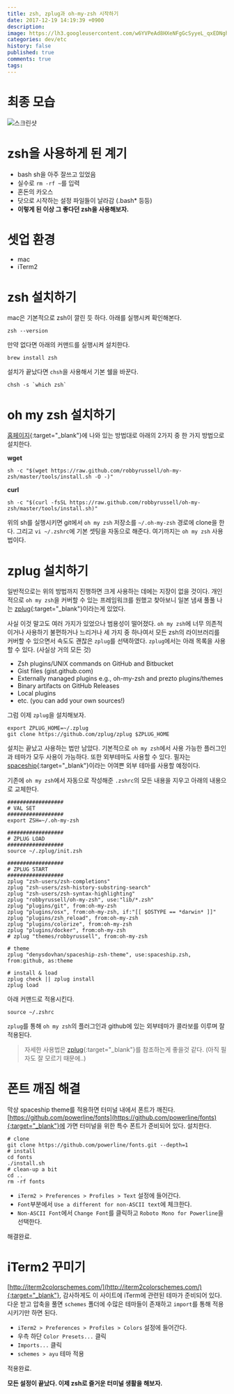 ```yaml
---
title: zsh, zplug과 oh-my-zsh 시작하기
date: 2017-12-19 14:19:39 +0900
description: 
image: https://lh3.googleusercontent.com/w6YVPeAd8HXeNFgGcSyyeL_qxEDNghgSc8UgI4v1iOkMQ-2anhFSReHdbY3FjJ8vbYP2CEVKgRGcwrfTN_NUeM3NKyaIkYvwWbpFQQVlOlRnRLtimIPVUO71OJVSi_2JLoF7bKATVt4nPsHw4uu6MJiZt9BWA6TzDw7GySFnRlv0YfdKgKOv2z7Go2A0yKRLJ8s37v3qcAlrAwDa18tIyuIwktibDOiC8b0t0KfR1xn7zcuAnKGRQ62HHfyg1QUfnpoF1iPNLtX-gfnz3qoXFzjIFNbJiV47TEWLmrli48aWPVsqeZRg30_1EWq5diUG_6KnJ_FkVJeB5Ty_wRpsXqFoyIug2MjFZOUBlhqCykiZMazB5GY_P-jQ4_PxB_FDYmCFTwWqCJz7obhafnIfz7Q8zjdO2K099Ajr1j1v__zUpKVEdh4Yq84EIXivkOKg07otZ2uag9gzVjY9J7SICVMe3iaSf1HPvp8yDJra5aJDFandkHhrC05IBNdmCH6wT0jCdRVyM3wxafVST1U3ocgO5G7qJCwDv_NQl0ZUcSIWVKUK2vPZAIonhqhkVxvBMnDiVQk6bSnKfnFmELFSYxxPpItGJdp-YZaNKwTSkT6eUSpLf_8NbQgLbxBKAvrlDzOde4Yz5cawp5UgQd6UoBKTLlIkQV3J=s0
categories: dev/etc
history: false
published: true
comments: true
tags:
---
```


# 최종 모습

![스크린샷](https://lh3.googleusercontent.com/w6YVPeAd8HXeNFgGcSyyeL_qxEDNghgSc8UgI4v1iOkMQ-2anhFSReHdbY3FjJ8vbYP2CEVKgRGcwrfTN_NUeM3NKyaIkYvwWbpFQQVlOlRnRLtimIPVUO71OJVSi_2JLoF7bKATVt4nPsHw4uu6MJiZt9BWA6TzDw7GySFnRlv0YfdKgKOv2z7Go2A0yKRLJ8s37v3qcAlrAwDa18tIyuIwktibDOiC8b0t0KfR1xn7zcuAnKGRQ62HHfyg1QUfnpoF1iPNLtX-gfnz3qoXFzjIFNbJiV47TEWLmrli48aWPVsqeZRg30_1EWq5diUG_6KnJ_FkVJeB5Ty_wRpsXqFoyIug2MjFZOUBlhqCykiZMazB5GY_P-jQ4_PxB_FDYmCFTwWqCJz7obhafnIfz7Q8zjdO2K099Ajr1j1v__zUpKVEdh4Yq84EIXivkOKg07otZ2uag9gzVjY9J7SICVMe3iaSf1HPvp8yDJra5aJDFandkHhrC05IBNdmCH6wT0jCdRVyM3wxafVST1U3ocgO5G7qJCwDv_NQl0ZUcSIWVKUK2vPZAIonhqhkVxvBMnDiVQk6bSnKfnFmELFSYxxPpItGJdp-YZaNKwTSkT6eUSpLf_8NbQgLbxBKAvrlDzOde4Yz5cawp5UgQd6UoBKTLlIkQV3J=s0)

# zsh을 사용하게 된 계기

- bash sh을 아주 잘쓰고 있었음
- 실수로 `rm -rf ~`를 입력
- 혼돈의 카오스
- 닷으로 시작하는 설정 파일들이 날라감 (.bash* 등등)
- **이렇게 된 이상 그 좋다던 zsh을 사용해보자.**

# 셋업 환경

- mac
- iTerm2

# zsh 설치하기

mac은 기본적으로 zsh이 깔린 듯 하다. 아래를 실행시켜 확인해본다.

```
zsh --version
```

만약 없다면 아래의 커맨드를 실행시켜 설치한다.

```
brew install zsh
```

설치가 끝났다면 `chsh`을 사용해서 기본 쉘을 바꾼다.

```
chsh -s `which zsh`
```

# oh my zsh 설치하기

[홈페이지](http://ohmyz.sh/){:target="_blank"}에 나와 있는 방법대로 아래의 2가지 중 한 가지 방법으로 설치한다.

**wget**

```
sh -c "$(wget https://raw.github.com/robbyrussell/oh-my-zsh/master/tools/install.sh -O -)"
```

**curl**

```
sh -c "$(curl -fsSL https://raw.github.com/robbyrussell/oh-my-zsh/master/tools/install.sh)"
```

위의 sh를 실행시키면 git에서 `oh my zsh` 저장소를 `~/.oh-my-zsh` 경로에 clone을 한다. 그리고 `vi ~/.zshrc`에 기본 셋팅을 자동으로 해준다. 여기까지는 `oh my zsh` 사용법이다.

# zplug 설치하기

일반적으로는 위의 방법까지 진행하면 크게 사용하는 데에는 지장이 없을 것이다. 개인적으로 `oh my zsh`을 커버할 수 있는 프레임워크를 원했고 찾아보니 일본 냄새 풀풀 나는 [zplug](https://github.com/zplug/zplug){:target="_blank"}이라는게 있었다.

사실 이것 말고도 여러 가지가 있었으나 범용성이 떨어졌다. `oh my zsh`에 너무 의존적이거나 사용하기 불편하거나 느리거나 세 가지 중 하나여서 모든 zsh의 라이브러리를 커버할 수 있으면서 속도도 괜찮은 `zplug`를 선택하였다. `zplug`에서는 아래 목록을 사용할 수 있다. (사실상 거의 모든 것)

- Zsh plugins/UNIX commands on GitHub and Bitbucket
- Gist files (gist.github.com)
- Externally managed plugins e.g., oh-my-zsh and prezto plugins/themes
- Binary artifacts on GitHub Releases
- Local plugins
- etc. (you can add your own sources!)

그럼 이제 `zplug`을 설치해보자.

```
export ZPLUG_HOME=~/.zplug
git clone https://github.com/zplug/zplug $ZPLUG_HOME
```

설치는 끝났고 사용하는 법만 남았다. 기본적으로 `oh my zsh`에서 사용 가능한 플러그인과 테마가 모두 사용이 가능하다. 또한 외부테마도 사용할 수 있다. 필자는 [spaceship](https://github.com/denysdovhan/spaceship-zsh-theme){:target="_blank"}이라는 어여쁜 외부 테마를 사용할 예정이다. 

기존에 `oh my zsh`에서 자동으로 작성해준 `.zshrc`의 모든 내용을 지우고 아래의 내용으로 교체한다.

```
##################
# VAL SET
##################
export ZSH=~/.oh-my-zsh

##################
# ZPLUG LOAD
##################
source ~/.zplug/init.zsh

##################
# ZPLUG START
##################
zplug "zsh-users/zsh-completions"
zplug "zsh-users/zsh-history-substring-search"
zplug "zsh-users/zsh-syntax-highlighting"
zplug "robbyrussell/oh-my-zsh", use:"lib/*.zsh"
zplug "plugins/git", from:oh-my-zsh
zplug "plugins/osx", from:oh-my-zsh, if:"[[ $OSTYPE == *darwin* ]]"
zplug "plugins/zsh_reload", from:oh-my-zsh
zplug "plugins/colorize", from:oh-my-zsh
zplug "plugins/docker", from:oh-my-zsh
# zplug "themes/robbyrussell", from:oh-my-zsh

# theme
zplug "denysdovhan/spaceship-zsh-theme", use:spaceship.zsh, from:github, as:theme

# install & load
zplug check || zplug install
zplug load
```

아래 커맨드로 적용시킨다.

```
source ~/.zshrc
```

`zplug`를 통해 `oh my zsh`의 플러그인과 github에 있는 외부테마가 콜라보를 이루며 잘 적용된다.

> 자세한 사용법은 [zplug](https://github.com/zplug/zplug){:target="_blank"}를 참조하는게 좋을것 같다. (아직 필자도 잘 모르기 때문에..)

# 폰트 깨짐 해결

막상 spaceship theme를 적용하면 터미널 내에서 폰트가 깨진다. [https://github.com/powerline/fonts](https://github.com/powerline/fonts){:target="_blank"}에 가면 터미널을 위한 특수 폰트가 준비되어 있다. 설치한다.

```
# clone
git clone https://github.com/powerline/fonts.git --depth=1
# install
cd fonts
./install.sh
# clean-up a bit
cd ..
rm -rf fonts
```

- `iTerm2 > Preferences > Profiles > Text` 설정에 들어간다.
- `Font`부분에서 `Use a different for non-ASCII text`에 체크한다.
- `Non-ASCII Font`에서 `Change Font`를 클릭하고 `Roboto Mono for Powerline`을 선택한다.

해결완료.

# iTerm2 꾸미기

[http://iterm2colorschemes.com/](http://iterm2colorschemes.com/){:target="_blank"}, 감사하게도 이 사이트에 iTerm에 관련된 테마가 준비되어 있다. 다운 받고 압축을 풀면 `schemes` 폴더에 수많은 테마들이 존재하고 `import`를 통해 적용시키기만 하면 된다.

- `iTerm2 > Preferences > Profiles > Colors` 설정에 들어간다.
- 우측 하단 `Color Presets...` 클릭
- `Imports...` 클릭
- `schemes > ayu` 테마 적용

적용완료.

**모든 설정이 끝났다. 이제 zsh로 즐거운 터미널 생활을 해보자.**